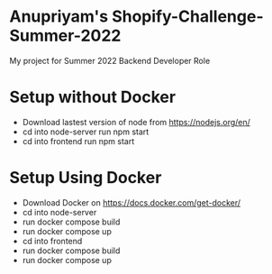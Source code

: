 # Anupriyam's Shopify-Challenge-Summer-2022
My project for Summer 2022 Backend Developer Role

# Setup without Docker
- Download lastest version of node from https://nodejs.org/en/
- cd into node-server run npm start
- cd into frontend run npm start




# Setup Using Docker


- Download Docker on https://docs.docker.com/get-docker/
- cd into node-server
- run docker compose build
- run docker compose up
- cd into frontend
- run docker compose build
- run docker compose up



